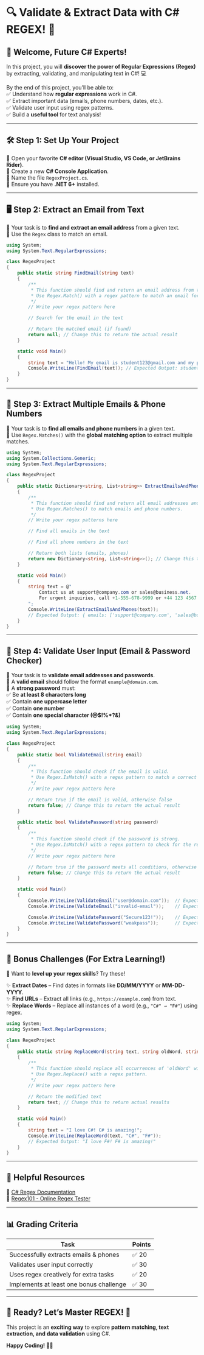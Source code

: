 # **🔍 Validate & Extract Data with C# REGEX! 📝**  

## **👋 Welcome, Future C# Experts!**  
In this project, you will **discover the power of Regular Expressions (Regex)** by extracting, validating, and manipulating text in C#! 💻  

By the end of this project, you’ll be able to:  
✅ Understand how **regular expressions** work in C#.  
✅ Extract important data (emails, phone numbers, dates, etc.).  
✅ Validate user input using regex patterns.  
✅ Build a **useful tool** for text analysis!  

---

## **🛠️ Step 1: Set Up Your Project**  
📌 Open your favorite **C# editor (Visual Studio, VS Code, or JetBrains Rider)**.  
📌 Create a new **C# Console Application**.  
📌 Name the file `RegexProject.cs`.  
📌 Ensure you have **.NET 6+** installed.  

---

## **🖥️ Step 2: Extract an Email from Text**  
🔹 Your task is to **find and extract an email address** from a given text.  
🔹 Use the `Regex` class to match an email.  

```csharp
using System;
using System.Text.RegularExpressions;

class RegexProject
{
    public static string FindEmail(string text)
    {
        /**
         * This function should find and return an email address from the given text.
         * Use Regex.Match() with a regex pattern to match an email format.
         */
        // Write your regex pattern here

        // Search for the email in the text

        // Return the matched email (if found)
        return null; // Change this to return the actual result
    }

    static void Main()
    {
        string text = "Hello! My email is student123@gmail.com and my phone number is +359 888-123-456.";
        Console.WriteLine(FindEmail(text)); // Expected Output: student123@gmail.com
    }
}
```

---

## **🔢 Step 3: Extract Multiple Emails & Phone Numbers**  
🔹 Your task is to **find all emails and phone numbers** in a given text.  
🔹 Use `Regex.Matches()` with the **global matching option** to extract multiple matches.  

```csharp
using System;
using System.Collections.Generic;
using System.Text.RegularExpressions;

class RegexProject
{
    public static Dictionary<string, List<string>> ExtractEmailsAndPhones(string text)
    {
        /**
         * This function should find and return all email addresses and phone numbers from the given text.
         * Use Regex.Matches() to match emails and phone numbers.
         */
        // Write your regex patterns here

        // Find all emails in the text

        // Find all phone numbers in the text

        // Return both lists (emails, phones)
        return new Dictionary<string, List<string>>(); // Change this to return actual results
    }

    static void Main()
    {
        string text = @"
            Contact us at support@company.com or sales@business.net.
            For urgent inquiries, call +1-555-678-9999 or +44 123 4567 890.
        ";
        Console.WriteLine(ExtractEmailsAndPhones(text));  
        // Expected Output: { emails: ['support@company.com', 'sales@business.net'], phones: ['+1-555-678-9999', '+44 123 4567 890'] }
    }
}
```

---

## **🔐 Step 4: Validate User Input (Email & Password Checker)**  
🔹 Your task is to **validate email addresses and passwords**.  
🔹 A **valid email** should follow the format `example@domain.com`.  
🔹 A **strong password** must:  
   ✅ Be **at least 8 characters long**  
   ✅ Contain **one uppercase letter**  
   ✅ Contain **one number**  
   ✅ Contain **one special character (@$!%*?&)**  

```csharp
using System;
using System.Text.RegularExpressions;

class RegexProject
{
    public static bool ValidateEmail(string email)
    {
        /**
         * This function should check if the email is valid.
         * Use Regex.IsMatch() with a regex pattern to match a correct email format.
         */
        // Write your regex pattern here

        // Return true if the email is valid, otherwise false
        return false; // Change this to return the actual result
    }

    public static bool ValidatePassword(string password)
    {
        /**
         * This function should check if the password is strong.
         * Use Regex.IsMatch() with a regex pattern to check for the required conditions.
         */
        // Write your regex pattern here

        // Return true if the password meets all conditions, otherwise false
        return false; // Change this to return the actual result
    }

    static void Main()
    {
        Console.WriteLine(ValidateEmail("user@domain.com"));  // Expected Output: true  
        Console.WriteLine(ValidateEmail("invalid-email"));    // Expected Output: false  

        Console.WriteLine(ValidatePassword("Secure123!"));    // Expected Output: true  
        Console.WriteLine(ValidatePassword("weakpass"));      // Expected Output: false  
    }
}
```

---

## **🎯 Bonus Challenges (For Extra Learning!)**  
🚀 Want to **level up your regex skills**? Try these!  

✨ **Extract Dates** – Find dates in formats like **DD/MM/YYYY** or **MM-DD-YYYY**.  
✨ **Find URLs** – Extract all links (e.g., `https://example.com`) from text.  
✨ **Replace Words** – Replace all instances of a word (e.g., `"C#" → "F#"`) using regex.  

```csharp
using System;
using System.Text.RegularExpressions;

class RegexProject
{
    public static string ReplaceWord(string text, string oldWord, string newWord)
    {
        /**
         * This function should replace all occurrences of 'oldWord' with 'newWord' in the given text.
         * Use Regex.Replace() with a regex pattern.
         */
        // Write your regex pattern here

        // Return the modified text
        return text; // Change this to return actual results
    }

    static void Main()
    {
        string text = "I love C#! C# is amazing!";
        Console.WriteLine(ReplaceWord(text, "C#", "F#"));  
        // Expected Output: "I love F#! F# is amazing!"
    }
}
```

---

## **📌 Helpful Resources**  
🔗 [C# Regex Documentation](https://learn.microsoft.com/en-us/dotnet/standard/base-types/regular-expressions)  
📖 [Regex101 - Online Regex Tester](https://regex101.com/)  

---

## **📊 Grading Criteria**  
| Task                                      | Points |
|-------------------------------------------|--------|
| Successfully extracts emails & phones     | ✅ 20  |
| Validates user input correctly            | ✅ 30  |
| Uses regex creatively for extra tasks     | ✅ 20  |
| Implements at least one bonus challenge   | ✅ 30  |

---

## **🎉 Ready? Let’s Master REGEX! 🚀**  
This project is an **exciting way** to explore **pattern matching, text extraction, and data validation** using C#.  

**Happy Coding! 🚀🔥**  
